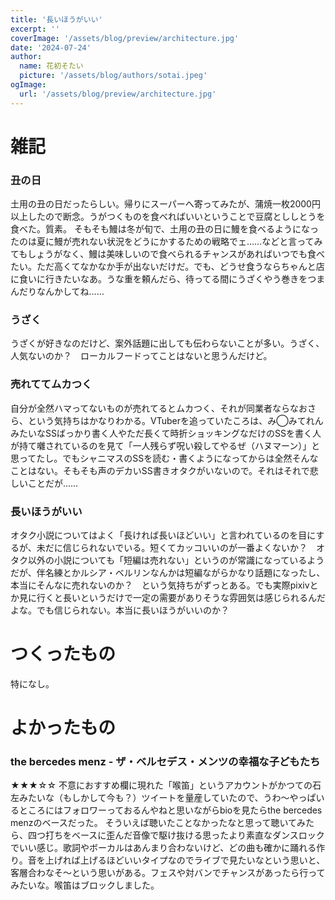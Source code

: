 ```yaml
---
title: '長いほうがいい'
excerpt: ''
coverImage: '/assets/blog/preview/architecture.jpg'
date: '2024-07-24'
author:
  name: 花初そたい
  picture: '/assets/blog/authors/sotai.jpeg'
ogImage:
  url: '/assets/blog/preview/architecture.jpg'
---
```

# 雑記

### 丑の日
土用の丑の日だったらしい。帰りにスーパーへ寄ってみたが、蒲焼一枚2000円以上したので断念。うがつくものを食べればいいということで豆腐とししとうを食べた。質素。
そもそも鰻は冬が旬で、土用の丑の日に鰻を食べるようになったのは夏に鰻が売れない状況をどうにかするための戦略でェ……などと言ってみてもしょうがなく、鰻は美味しいので食べられるチャンスがあればいつでも食べたい。ただ高くてなかなか手が出ないだけだ。でも、どうせ食うならちゃんと店に食いに行きたいなあ。うな重を頼んだら、待ってる間にうざくやう巻きをつまんだりなんかしてね……

### うざく
うざくが好きなのだけど、案外話題に出しても伝わらないことが多い。うざく、人気ないのか？　ローカルフードってことはないと思うんだけど。

### 売れててムカつく
自分が全然ハマってないものが売れてるとムカつく、それが同業者ならなおさら、という気持ちはかなりわかる。VTuberを追っていたころは、み◯みてれんみたいなSSばっかり書く人やただ長くて時折ショッキングなだけのSSを書く人が持て囃されているのを見て「一人残らず呪い殺してやるぜ（ハヌマーン）」と思ってたし。でもシャニマスのSSを読む・書くようになってからは全然そんなことはない。そもそも声のデカいSS書きオタクがいないので。それはそれで悲しいことだが……

### 長いほうがいい
オタク小説についてはよく「長ければ長いほどいい」と言われているのを目にするが、未だに信じられないでいる。短くてカッコいいのが一番よくないか？　オタク以外の小説についても「短編は売れない」というのが常識になっているようだが、伴名練とかルシア・ベルリンなんかは短編ながらかなり話題になったし、本当にそんなに売れないのか？　という気持ちがずっとある。でも実際pixivとか見に行くと長いというだけで一定の需要がありそうな雰囲気は感じられるんだよな。でも信じられない。本当に長いほうがいいのか？

# つくったもの
特になし。

# よかったもの
### the bercedes menz - ザ・ベルセデス・メンツの幸福な子どもたち
★★★☆☆
不意におすすめ欄に現れた「喉笛」というアカウントがかつての石左みたいな（もしかして今も？）ツイートを量産していたので、うわ～やっぱいるところにはフォロワーっておるんやねと思いながらbioを見たらthe bercedes menzのベースだった。
そういえば聴いたことなかったなと思って聴いてみたら、四つ打ちをベースに歪んだ音像で駆け抜ける思ったより素直なダンスロックでいい感じ。歌詞やボーカルはあんまり合わないけど、どの曲も確かに踊れる作り。音を上げれば上げるほどいいタイプなのでライブで見たいなという思いと、客層合わなそ～という思いがある。フェスや対バンでチャンスがあったら行ってみたいな。喉笛はブロックしました。